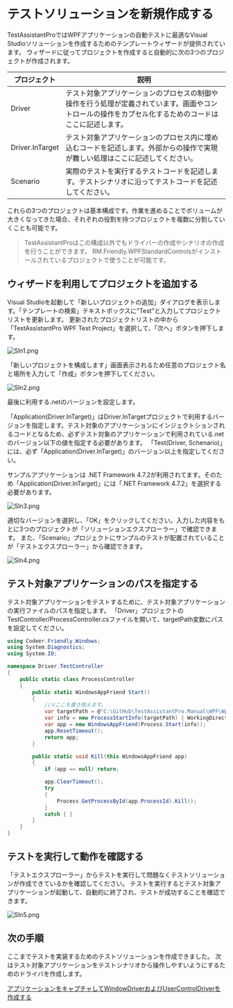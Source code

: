 # テストソリューションを新規作成する

TestAssistantProではWPFアプリケーションの自動テストに最適なVisual Studioソリューションを作成するためのテンプレートウィザードが提供されています。
ウィザードに従ってプロジェクトを作成すると自動的に次の3つのプロジェクトが作成されます。


プロジェクト       | 説明
----------------|---------------
Driver          | テスト対象アプリケーションのプロセスの制御や操作を行う処理が定義されています。画面やコントロールの操作をカプセル化するためのコードはここに記述します。
Driver.InTarget | テスト対象アプリケーションのプロセス内に埋め込むコードを記述します。外部からの操作で実現が難しい処理はここに記述してください。
Scenario        | 実際のテストを実行するテストコードを記述します。テストシナリオに沿ってテストコードを記述してください。


<!--
* Driver
    * Codeer.Friendly
    * Codeer.Friendly.Dynamic
    * Codeer.Friendly.Windows
    * Codeer.Friendly.Windows.Grasp
    * Codeer.TestAssistant.GeneratorToolKit
    * RM.Friendly.WPFStandardControls
* Driver.InTarget
    * Codeer.TestAssistant.GeneratorToolkit
* Scenario
  * Codeer.Friendly
  * Codeer.Friendly.Windows
  * Codeer.Friendly.Windows.Grasp
  * Codeer.Friendly.Windows.KeyMouse
  * Codeer.Friendly.Windows.NativeStandardControls
  * Codeer.TestAssistant.GeneratorToolKit
  * RM.Friendly.WPFStandardControls
  * NUnit
-->

これらの3つのプロジェクトは基本構成です。作業を進めることでボリュームが大きくなってきた場合、それぞれの役割を持つプロジェクトを複数に分割していくことも可能です。

> TestAssistantProはこの構成以外でもドライバーの作成やシナリオの作成を行うことができます。
> RM.Friendly.WPFStandardControlsがインストールされているプロジェクトで使うことが可能です。

<!--
TODO: いったんコメントアウト。自動生成されるコードがNUnitに依存しすぎている場合、別のフレームワークを採用することは非現実的なので記述から外す
> テストフレームワークもNUnitが入りますが、これもNUnitである必要はありません。プロジェクトに適したものを採用してください。
-->

## ウィザードを利用してプロジェクトを追加する

Visual Studioを起動して「新しいプロジェクトの追加」ダイアログを表示します。「テンプレートの検索」テキストボックスに"Test"と入力してプロジェクトリストを更新します。
更新されたプロジェクトリストの中から「TestAssistantPro WPF Test Project」を選択して、「次へ」ボタンを押下します。

![Sln1.png](../Img/Sln1.png)

「新しいプロジェクトを構成します」画面表示されるため任意のプロジェクト名と場所を入力して「作成」ボタンを押下してください。

![Sln2.png](../Img/Sln2.png)

最後に利用する.netのバージョンを設定します。

「Application(Driver.InTarget)」はDriver.InTargetプロジェクトで利用するバージョンを指定します。テスト対象のアプリケーションにインジェクトションされるコードとなるため、必ずテスト対象のアプリケーションで利用されている.netのバージョン以下の値を指定する必要があります。
「Test(Driver, Schenario)」には、必ず「Application(Driver.InTarget)」のバージョン以上を指定してください。

サンプルアプリケーションは .NET Framework 4.7.2が利用されてます。そのため「Application(Driver.InTarget)」には「.NET Framework 4.7.2」を選択する必要があります。

![Sln3.png](../Img/Sln3.png)

適切なバージョンを選択し、「OK」をクリックしてください。入力した内容をもとに3つのプロジェクトが「ソリューションエクスプローラー」で確認できます。
また、「Scenario」プロジェクトにサンプルのテストが配置されていることが「テストエクスプローラー」から確認できます。

![Sln4.png](../Img/Sln4.png)

## テスト対象アプリケーションのパスを指定する

テスト対象アプリケーションをテストするために、テスト対象アプリケーションの実行ファイルのパスを指定します。
「Driver」プロジェクトのTestController/ProcessController.csファイルを開いて、targetPath変数にパスを設定してください。

```cs
using Codeer.Friendly.Windows;
using System.Diagnostics;
using System.IO;

namespace Driver.TestController
{
    public static class ProcessController
    {
        public static WindowsAppFriend Start()
        {
            //※ここを書き換えます。
            var targetPath = @"C:\GitHub\TestAssistantPro.Manual\WPF\WpfDockApp\bin\Debug\WpfDockApp.exe";
            var info = new ProcessStartInfo(targetPath) { WorkingDirectory = Path.GetDirectoryName(targetPath) };
            var app = new WindowsAppFriend(Process.Start(info));
            app.ResetTimeout();
            return app;
        }

        public static void Kill(this WindowsAppFriend app)
        {
            if (app == null) return;

            app.ClearTimeout();
            try
            {
                Process.GetProcessById(app.ProcessId).Kill();
            }
            catch { }
        }
    }
}
```

## テストを実行して動作を確認する

「テストエクスプローラー」からテストを実行して問題なくテストソリューションが作成できているかを確認してください。
テストを実行するとテスト対象アプリケーションが起動して、自動的に終了され、テストが成功することを確認できます。

![Sln5.png](../Img/Sln5.png)

## 次の手順

ここまでテストを実装するためのテストソリューションを作成できました。
次はテスト対象アプリケーションをテストシナリオから操作しやすいようにするためのドライバを作成します。

[アプリケーションをキャプチャしてWindowDriverおよびUserControlDriverを作成する](WindowDriver.md)